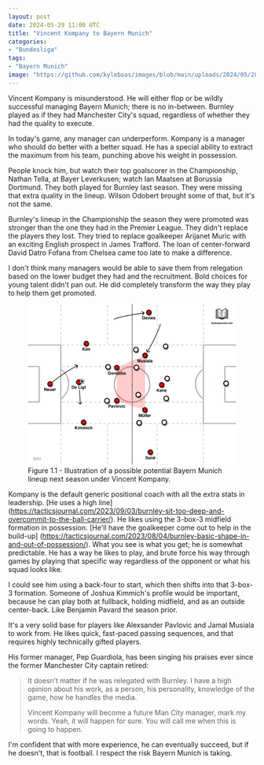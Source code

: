 ```yaml
---
layout: post
date: 2024-05-29 11:00 UTC
title: "Vincent Kompany to Bayern Munich"
categories:
- "Bundesliga"
tags:
- "Bayern Munich"
image: "https://github.com/kyleboas/images/blob/main/uploads/2024/05/28/Image-28May2024_16:25:32.png?raw=true"
---
```


Vincent Kompany is misunderstood. He will either flop or be wildly successful managing Bayern Munich; there is no in-between. Burnley played as if they had Manchester City's squad, regardless of whether they had the quality to execute.

<!---more--->

In today's game, any manager can underperform. Kompany is a manager who should do better with a better squad. He has a special ability to extract the maximum from his team, punching above his weight in possession.

People knock him, but watch their top goalscorer in the Championship, Nathan Tella, at Bayer Leverkusen; watch Ian Maatsen at Borussia Dortmund. They both played for Burnley last season. They were missing that extra quality in the lineup. Wilson Odobert brought some of that, but it's not the same. 

Burnley's lineup in the Championship the season they were promoted was stronger than the one they had in the Premier League. They didn't replace the players they lost. They tried to replace goalkeeper Arijanet Muric with an exciting English prospect in James Trafford. The loan of center-forward David Datro Fofana from Chelsea came too late to make a difference.

I don't think many managers would be able to save them from relegation based on the lower budget they had and the recruitment. Bold choices for young talent didn't pan out. He did completely transform the way they play to help them get promoted.

<figure>
    <img src="https://github.com/kyleboas/images/blob/main/uploads/2024/05/28/Image-28May2024_17:48:52.png?raw=true">
    <figcaption>Figure 1.1 - Illustration of a possible potential Bayern Munich lineup next season under Vincent Kompany.</figcaption>
</figure> 

Kompany is the default generic positional coach with all the extra stats in leadership. [He uses a high line] (https://tacticsjournal.com/2023/09/03/burnley-sit-too-deep-and-overcommit-to-the-ball-carrier/). He likes using the 3-box-3 midfield formation in possession. [He'll have the goalkeeper come out to help in the build-up] (https://tacticsjournal.com/2023/08/04/burnley-basic-shape-in-and-out-of-possession/). What you see is what you get; he is somewhat predictable. He has a way he likes to play, and brute force his way through games by playing that specific way regardless of the opponent or what his squad looks like.

I could see him using a back-four to start, which then shifts into that 3-box-3 formation. Someone of Joshua Kimmich's profile would be important, because he can play both at fullback, holding midfield, and as an outside center-back. Like Benjamin Pavard the season prior.

It's a very solid base for players like Alexsander Pavlovic and Jamal Musiala to work from. He likes quick, fast-paced passing sequences, and that requires highly technically gifted players.

His former manager, Pep Guardiola, has been singing his praises ever since the former Manchester City captain retired:

> It doesn’t matter if he was relegated with Burnley. I have a high opinion about his work, as a person, his personality, knowledge of the game, how he handles the media.
> 
> Vincent Kompany will become a future Man City manager, mark my words. Yeah, it will happen for sure. You will call me when this is going to happen.

I'm confident that with more experience, he can eventually succeed, but if he doesn't, that is football. I respect the risk Bayern Munich is taking.
